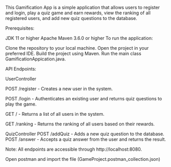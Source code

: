 This Gamification App is a simple application that allows users to register and login, play a quiz game and earn rewards, view the ranking of all registered users, and add new quiz questions to the database.

Prerequisites:

JDK 11 or higher
Apache Maven 3.6.0 or higher
To run the application:

Clone the repository to your local machine.
Open the project in your preferred IDE.
Build the project using Maven.
Run the main class GamificationAppication.java.

API Endpoints:

UserController

POST /register - Creates a new user in the system.

POST /login - Authenticates an existing user and returns quiz questions to play the game.

GET / - Returns a list of all users in the system.

GET /ranking - Returns the ranking of all users based on their rewards.

QuizController
POST /addQuiz - Adds a new quiz question to the database.
POST /answer - Accepts a quiz answer from the user and returns the result.

Note: All endpoints are accessible through http://localhost:8080.

Open postman and import the file (GameProject.postman_collection.json)

